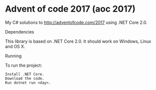 # Advent of code 2017 (aoc 2017)

My C# solutions to http://adventofcode.com/2017 using .NET Core 2.0.

Dependencies

This library is based on .NET Core 2.0. It should work on Windows, Linux and OS X.

Running

To run the project:

```
Install .NET Core.
Download the code.
Run dotnet run <day>.
```
